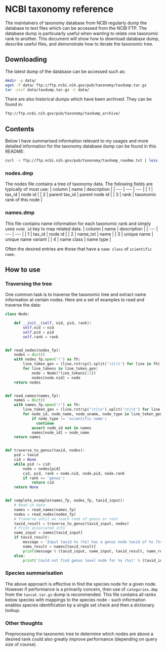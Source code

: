 # NCBI taxonomy reference
The maintainers of taxonomy database from NCBI regularly dump the database to text files which can be accessed from the NCBI
FTP. The database dump is particularly useful when wanting to relate one taxonomic rank to another. This document will show
how to download database dump, describe useful files, and demonstrate how to iterate the taxonomic tree.

## Downloading
The latest dump of the database can be accessed such as:
```bash
mkdir -p data/
wget -P data/ ftp://ftp.ncbi.nih.gov/pub/taxonomy/taxdump.tar.gz
tar -zxvf data/taxdump.tar.gz -C data/
```

There are also historical dumps which have been archived. They can be found in:
```bash
ftp://ftp.ncbi.nih.gov/pub/taxonomy/taxdump_archive/
```

## Contents
Below I have summarised information relevant to my usages and more detailed information for the taxonomy database dump can be
found in this README:
```bash
curl -s ftp://ftp.ncbi.nih.gov/pub/taxonomy/taxdump_readme.txt | less
```

### nodes.dmp
The nodes file contains a tree of taxonomy data. The following fields are typically of most use:
| column    | name              | description                   |
| ---       | ---               | ---                           |
| 1         | tax_id            | node id                       |
| 2         | parent tax_id     | parent node id                |
| 3         | rank              | taxonomic rank of this node   |

### names.dmp
This file contains name information for each taxonomic rank and simply uses `node id` key to map related data.
| column    | name          | description           |
| ---       | ---           | ---                   |
| 1         | tax_id        | node id               |
| 2         | name_txt      | name                  |
| 3         | unique name   | unique name variant   |
| 4         | name class    | name type             |

Often the desired entries are those that have a `name class` of `scientific name`.

## How to use
### Traversing the tree
One common task is to traverse the taxonomic tree and extract name information at certain nodes. Here are a set of examples
to read and traverse the data:
```python
class Node:

    def __init__(self, nid, pid, rank):
        self.nid = nid
        self.pid = pid
        self.rank = rank


def read_nodes(nodes_fp):
    nodes = dict()
    with nodes_fp.open('r') as fh:
        line_token_gen = (line.rstrip().split('\t|\t') for line in fh)
        for line_tokens in line_token_gen:
            node = Node(*line_tokens[:3])
            nodes[node.nid] = node
    return nodes


def read_names(names_fp):
    names = dict()
    with names_fp.open('r') as fh:
        line_token_gen = (line.rstrip('\t|\n').split('\t|\t') for line in fh)
        for node_id, node_name, node_uname, node_type in line_token_gen:
            if node_type != 'scientific name':
              continue
            assert node_id not in names
            names[node_id] = node_name
    return names


def traverse_to_genus(taxid, nodes):
    pid = taxid
    cid = None
    while pid != cid:
        node = nodes[pid]
        cid, pid, rank = node.nid, node.pid, node.rank
        if rank == 'genus':
            return cid
    return None


def complete_example(names_fp, nodes_fp, taxid_input):
    # Read in data
    names = read_names(names_fp)
    nodes = read_nodes(nodes_fp)
    # Traverse until we reach rank of genus or root
    taxid_result = traverse_to_genus(taxid_input, nodes)
    # Print associated info
    name_input = names[taxid_input]
    if taxid_result:
        message = 'Input taxid %s (%s) has a genus node taxid of %s (%s)'
        name_result = names[taxid_result]
        print(message % (taxid_input, name_input, taxid_result, name_result))
    else:
        print('Could not find genus level node for %s (%s)' % (taxid_input, name_input))

```

### Species summarisation
The above approach is effective in find the species node for a given node. However if performance is a primarily concern,
then use of `categories.dmp` from the `taxcat.tar.gz` dump is recommended. This file contains all ranks below species with
mappings to the species node - such information enables species identification by a single set check and then a dictionary
lookup.

### Other thoughts
Preprocessing the taxonomic tree to determine which nodes are above a desired rank could also greatly improve performance
(depending on query size of course).

